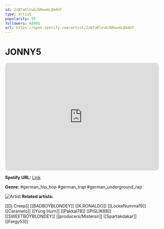 ```yaml
---
id: 2zBfaKlnvbJ6RwumLQm4Uf
type: artist
popularity: 55
followers: 48991
url: https://open.spotify.com/artist/2zBfaKlnvbJ6RwumLQm4Uf
---
```

# JONNY5

<iframe style="border-radius:12px" src="https://open.spotify.com/embed/artist/2zBfaKlnvbJ6RwumLQm4Uf" width="100%" height="352" frameBorder="0" allowfullscreen="" allow="autoplay; clipboard-write; encrypted-media; fullscreen; picture-in-picture" loading="lazy"></iframe>

**Spotify URL:** [Link](https://open.spotify.com/artist/2zBfaKlnvbJ6RwumLQm4Uf)

**Genre:**  #german_hip_hop #german_trap #german_underground_rap

![Artist](https://i.scdn.co/image/ab6761610000e5eb98e5bdbee60b9ca530f50b6e)
**Related artists:**

[[Dj Creep]]
[[BADBOYBLONDEY]]
[[K.RONALDO]]
[[LockeNumma19]]
[[Caramelo]]
[[Yung Hurn]]
[[Pakkal78]]
[[PISLIK88]]
[[SWEETBOYBLONDEY]]
[[producers/Mistersir]]
[[Spartakdakar]]
[[Fergy53]]
